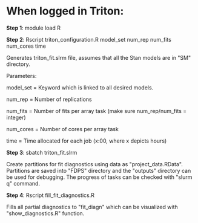 # When logged in Triton:

**Step 1**: module load R

**Step 2**: Rscript triton_configuration.R model_set num_rep num_fits num_cores time

Generates triton_fit.slrm file, assumes that all the Stan models are in "SM" directory. 

Parameters:

model_set = Keyword which is linked to all desired models. 

num_rep = Number of replications 

num_fits = Number of fits per array task (make sure num_rep/num_fits = integer)

num_cores = Number of cores per array task 

time = Time allocated for each job (x:00, where x depicts hours)



**Step 3**: sbatch triton_fit.slrm

Create partitions for fit diagnostics using data as "project_data.RData". Partitions are saved into "FDPS" directory and the "outputs" directory can be used for debugging. The progress of tasks can be checked with "slurm q" command.

**Step 4**: Rscript fill_fit_diagnostics.R

Fills all partial diagnostics to "fit_diagn" which can be visualized with "show_diagnostics.R" function.








